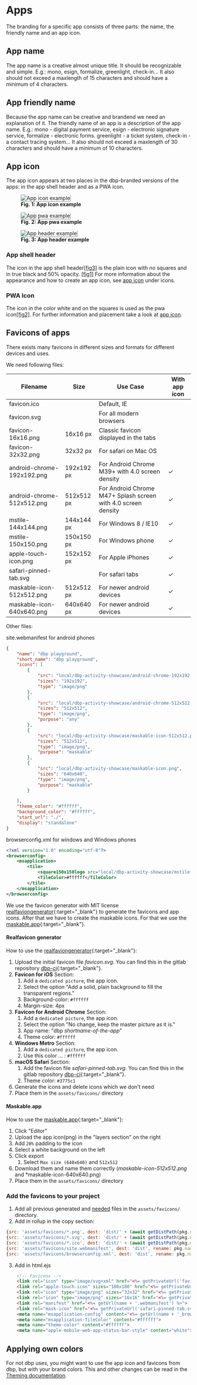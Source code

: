 # Apps
The branding for a specific app consists of three parts: the name, the friendly name and an app icon.

## App name
The app name is a creative almost unique title. It should be recognizable and simple.
E.g.: mono, esign, formalize, greenlight, check-in... It also should not exceed a maxlength of 15 characters and should have a minimum of 4 characters.

## App friendly name
Because the app name can be creative and brandend we need an explanation of it. The friendly name of an app is a description of the app name. 
E.g.: mono - digital payment service, esign - electronic signature service, formalize - electronic forms. greenlight - a ticket system, check-in - a contact tracing system...
It also should not exceed a maxlength of 30 characters and should have a minimum of 10 characters.

## App icon
The app icon appears at two places in the dbp-branded versions of the apps: in the app shell header and as a PWA icon.

<figure id="fig1" style="width:100%;">
    <img src="../assets/appicon_example_clean.svg" alt="App icon example" style="max-width:200px; box-shadow: 1px 1px 3px grey; background-color:white; margin:auto;">
    <figcaption>
        <b>Fig. 1: App icon example</b>
    </figcaption>
</figure>

<figure id="fig2" style="width:100%;">
    <img src="../assets/appicon_example.svg" alt="App pwa example" style="max-width:200px; box-shadow: 1px 1px 3px grey; background-color:white; margin:auto;">
    <figcaption>
        <b>Fig. 2: App pwa example</b>
    </figcaption>
</figure>


<figure id="fig3" style="width:100%;">
    <img src="../assets/appheader_example.svg" alt="App header example" style="max-width:100%; box-shadow: 1px 1px 3px grey; background-color:white; margin:auto;">
    <figcaption>
        <b>Fig. 3: App header example</b>
    </figcaption>
</figure>


### App shell header
The icon in the app shell header[[fig3]](#fig3) is the plain icon with no squares and in true black and 50% opacity. [[fig1]](#fig1)
For more information about the appearance and how to create an app icon, see [app icon](../icons/#app-icon) under icons.

### PWA Icon
The icon in the color white and on the squares is used as the pwa icon[[fig2]](#fig2).
For further information and placement take a look at [app icon](../icons/#app-icon).

## Favicons of apps
There exists many favicons in different sizes and formats for different devices and uses.

We need following files: 

| Filename | Size | Use Case | With app icon | 
| -------- | ---- | ------- | ------------ |
| favicon.ico | | Default, IE | |
| favicon.svg | | For all modern browsers | |
| favicon-16x16.png | 16x16 px | Classic favicon displayed in the tabs | |
| favicon-32x32.png | 32x32 px | For safari on Mac OS | |
| android-chrome-192x192.png | 192x192 px | For Android Chrome M39+ with 4.0 screen density | ✓ |
| android-chrome-512x512.png | 512x512 px | For Android Chrome M47+ Splash screen with 4.0 screen density | ✓ |
| mstile-144x144.png | 144x144 px | For Windows 8 / IE10 | ✓ |
| mstile-150x150.png | 150x150 px | For Windows phone | ✓ |
| apple-touch-icon.png | 152x152 px | For Apple iPhones | ✓ |
| safari-pinned-tab.svg |  | For safari tabs | ✓ |
| maskable-icon-512x512.png | 512x512 px | For newer android devices | ✓ |
| maskable-icon-640x640.png | 640x640 px | For newer android devices | ✓ |

Other files:

site.webmanifest for android phones
```json
{
    "name": "dbp playground",
    "short_name": "dbp playground",
    "icons": [
        {
            "src": "local/dbp-activity-showcase/android-chrome-192x192.png",
            "sizes": "192x192",
            "type": "image/png"
        },
        {
            "src": "local/dbp-activity-showcase/android-chrome-512x512.png",
            "sizes": "512x512",
            "type": "image/png",
            "purpose": "any"
        },
        {
            "src": "local/dbp-activity-showcase/maskable-icon-512x512.png",
            "sizes": "512x512",
            "type": "image/png",
            "purpose": "maskable"
        },
        {
            "src": "local/dbp-activity-showcase/maskable-icon.png",
            "sizes": "640x640",
            "type": "image/png",
            "purpose": "maskable"
        }

    ],
    "theme_color": "#ffffff",
    "background_color": "#ffffff",
    "start_url": "./",
    "display": "standalone"
}
```
browserconfig.xml for windows and Windows phones
```xml
<?xml version="1.0" encoding="utf-8"?>
<browserconfig>
    <msapplication>
        <tile>
            <square150x150logo src="local/dbp-activity-showcase/mstile-150x150.png"/>
            <TileColor>#ffffff</TileColor>
        </tile>
    </msapplication>
</browserconfig>
```

We use the favicon generator with MIT license [realfaviongenerator](https://realfavicongenerator.net/){:target="_blank"} to generate the favicons and app icons.
After that we have to create the maskable icons. For that we use the [maskable.app](https://maskable.app/){:target="_blank"}.

#### Realfavicon generator
How to use the [realfaviongenerator](https://realfavicongenerator.net/){:target="_blank"}:

1. Upload the initial favicon file *favicon.svg*. You can find this in the gitlab repository [dbp-ci](https://gitlab.tugraz.at/dbp/dbp-ci/-/tree/main/){:target="_blank"}.
2. **Favicon for iOS** Section: 
    1. Add a `dedicated picture`, the app icon. 
    2. Select the option "Add a solid, plain background to fill the transparent regions."
    3. Background-color: `#ffffff`
    4. Margin-size: 4px
3. **Favicon for Android Chrome** Section:
    1. Add a `dedicated picture`, the app icon.
    2. Select the option "No change, keep the master picture as it is."
    3. App name: "dbp *shortname-of-the-app*"
    4. Theme color: `#ffffff`
4. **Windows Metro** Section:
    1. Add a `dedicated picture`, the app icon.
    2. Use this color ... : `#ffffff`
5. **macOS Safari** Section:
    1. Add the favicon file *safari-pinned-tab.svg*. You can find this in the gitlab repository [dbp-ci](https://gitlab.tugraz.at/dbp/dbp-ci/-/tree/main/){:target="_blank"}.
    2. Theme color: `#3775c1`
6. Generate the icons and delete icons which we don't need
7. Place them in the `assets/favicons/` directory

#### Maskable.app
How to use the [maskable.app](https://maskable.app/){:target="_blank"}:

1. Click "Editor"
2. Upload the app icon(png) in the "layers section" on the right
3. Add `20%` padding to the icon
4. Select a white background on the left
5. Click export
    1. Select `Max size (640x640)` and `512x512`
6. Download them and name them correctly (*maskable-icon-512x512.png* and *maskable-icon-640x640.png)
7. Place them in the `assets/favicons/` directory

### Add the favicons to your project
1. Add all previous generated and [needed](#favicons-of-apps) files in the `assets/favicons/` directory. 
2. Add in rollup in the copy section:

```js
{src: 'assets/favicons/*.png', dest: 'dist/' + (await getDistPath(pkg.name))},
{src: 'assets/favicons/*.svg', dest: 'dist/' + (await getDistPath(pkg.name))},
{src: 'assets/favicons/*.ico', dest: 'dist/' + (await getDistPath(pkg.name))},
{src: 'assets/favicons/site.webmanifest', dest: 'dist', rename: pkg.name + '.webmanifest'},
{src: 'assets/favicons/browserconfig.xml', dest: 'dist', rename: pkg.name + '_browserconfig.xml'}
```
3. Add in html.ejs

```html
    <!-- Favicons -->
    <link rel="icon" type="image/svg+xml" href="<%= getPrivateUrl('favicon.svg') %>">
    <link rel="apple-touch-icon" sizes="180x180" href="<%= getPrivateUrl('apple-touch-icon.png') %>">
    <link rel="icon" type="image/png" sizes="32x32" href="<%= getPrivateUrl('favicon-32x32.png') %>">
    <link rel="icon" type="image/png" sizes="16x16" href="<%= getPrivateUrl('favicon-16x16.png') %>">
    <link rel="manifest" href="<%= getUrl(name + '.webmanifest') %>">
    <link rel="mask-icon" href="<%= getPrivateUrl('safari-pinned-tab.svg') %>" color="#3775c1">
    <meta name="msapplication-config" content="<%= getUrl(name + '_browserconfig.xml') %>" />
    <meta name="msapplication-TileColor" content="#ffffff">
    <meta name="theme-color" content="#ffffff">
    <meta name="apple-mobile-web-app-status-bar-style" content="white">
```


## Applying own colors
For not dbp uses, you might want to use the app icon and favicons from dbp, but with your brand colors.
This and other changes can be read in the [Theming documentation](../../frontend/theming/#use-the-dbp-app-icon-with-your-brand-colors).
